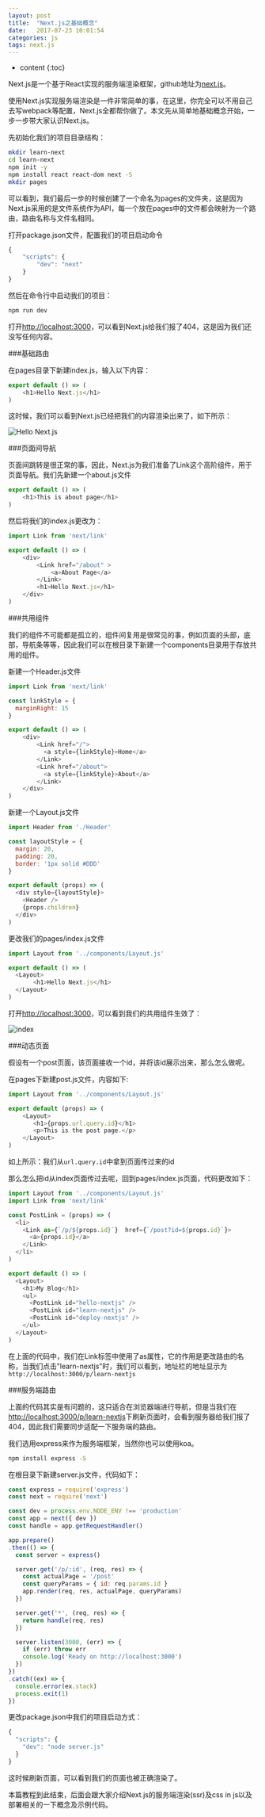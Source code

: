 ```yaml
---
layout: post
title:  "Next.js之基础概念"
date:   2017-07-23 10:01:54
categories: js
tags: next.js
---
```


* content
{:toc}

Next.js是一个基于React实现的服务端渲染框架，github地址为[next.js](https://github.com/zeit/next.js#fetching-data-and-component-lifecycle)。

使用Next.js实现服务端渲染是一件非常简单的事，在这里，你完全可以不用自己去写webpack等配置，Next.js全都帮你做了。本文先从简单地基础概念开始，一步一步带大家认识Next.js。

先初始化我们的项目目录结构：

```bash
mkdir learn-next
cd learn-next
npm init -y
npm install react react-dom next -S
mkdir pages
```

可以看到，我们最后一步的时候创建了一个命名为pages的文件夹，这是因为Next.js采用的是文件系统作为API，每一个放在pages中的文件都会映射为一个路由，路由名称与文件名相同。

打开package.json文件，配置我们的项目启动命令

```javascript
{
    "scripts": {
        "dev": "next"
    }
}
```

然后在命令行中启动我们的项目：

```bash
npm run dev
```

打开[http://localhost:3000](http://localhost:3000)，可以看到Next.js给我们报了404，这是因为我们还没写任何内容。

###基础路由

在pages目录下新建index.js，输入以下内容：

```javascript
export default () => (
    <h1>Hello Next.js</h1>
)
```

这时候，我们可以看到Next.js已经把我们的内容渲染出来了，如下所示：

![Hello Next.js](/img/next-js/basic@2x.png)

###页面间导航

页面间跳转是很正常的事，因此，Next.js为我们准备了Link这个高阶组件，用于页面导航。我们先新建一个about.js文件

```javascript
export default () => (
    <h1>This is about page</h1>
)
```

然后将我们的index.js更改为：

```javascript
import Link from 'next/link'

export default () => (
    <div>
        <Link href="/about" >
            <a>About Page</a>
        </Link>
        <h1>Hello Next.js</h1>
    </div>
)
```

###共用组件

我们的组件不可能都是孤立的，组件间复用是很常见的事，例如页面的头部，底部，导航条等等，因此我们可以在根目录下新建一个components目录用于存放共用的组件。

新建一个Header.js文件

```javascript
import Link from 'next/link'

const linkStyle = {
  marginRight: 15
}

export default () => (
    <div>
        <Link href="/">
          <a style={linkStyle}>Home</a>
        </Link>
        <Link href="/about">
          <a style={linkStyle}>About</a>
        </Link>
    </div>
)

```

新建一个Layout.js文件

```javascript
import Header from './Header'

const layoutStyle = {
  margin: 20,
  padding: 20,
  border: '1px solid #DDD'
}

export default (props) => (
  <div style={layoutStyle}>
    <Header />
    {props.children}
  </div>
)
```

更改我们的pages/index.js文件

```javascript
import Layout from '../components/Layout.js'

export default () => (
  <Layout>
       <h1>Hello Next.js</h1>
  </Layout>
)
```

打开[http://localhost:3000](http://localhost:3000)，可以看到我们的共用组件生效了：

![index](/img/next-js/common-components@2x.png)

###动态页面

假设有一个post页面，该页面接收一个id，并将该id展示出来，那么怎么做呢。

在pages下新建post.js文件，内容如下:

```javascript
import Layout from '../components/Layout.js'

export default (props) => (
    <Layout>
       <h1>{props.url.query.id}</h1>
       <p>This is the post page.</p>
    </Layout>
)
```

如上所示：我们从```url.query.id```中拿到页面传过来的id

那么怎么把id从index页面传过去呢，回到pages/index.js页面，代码更改如下：

```javascript
import Layout from '../components/Layout.js'
import Link from 'next/link'

const PostLink = (props) => (
  <li>
    <Link as={`/p/${props.id}`}  href={`/post?id=${props.id}`}>
      <a>{props.id}</a>
    </Link>
  </li>
)

export default () => (
  <Layout>
    <h1>My Blog</h1>
    <ul>
      <PostLink id="hello-nextjs" />
      <PostLink id="learn-nextjs" />
      <PostLink id="deploy-nextjs" />
    </ul>
  </Layout>
)
```

在上面的代码中，我们在Link标签中使用了as属性，它的作用是更改路由的名称，当我们点击"learn-nextjs"时，我们可以看到，地址栏的地址显示为```http://localhost:3000/p/learn-nextjs```

###服务端路由

上面的代码其实是有问题的，这只适合在浏览器端进行导航，但是当我们在[http://localhost:3000/p/learn-nextjs](http://localhost:3000/p/learn-nextjs)下刷新页面时，会看到服务器给我们报了404，因此我们需要同步适配一下服务端的路由。

我们选用express来作为服务端框架，当然你也可以使用koa。

```bash
npm install express -S
```

在根目录下新建server.js文件，代码如下：
```javascript
const express = require('express')
const next = require('next')

const dev = process.env.NODE_ENV !== 'production'
const app = next({ dev })
const handle = app.getRequestHandler()

app.prepare()
.then(() => {
  const server = express()

  server.get('/p/:id', (req, res) => {
    const actualPage = '/post'
    const queryParams = { id: req.params.id } 
    app.render(req, res, actualPage, queryParams)
  })

  server.get('*', (req, res) => {
    return handle(req, res)
  })

  server.listen(3000, (err) => {
    if (err) throw err
    console.log('Ready on http://localhost:3000')
  })
})
.catch((ex) => {
  console.error(ex.stack)
  process.exit(1)
})
```

更改package.json中我们的项目启动方式：
```javascript
{
  "scripts": {
    "dev": "node server.js"
  }
}
```

这时候刷新页面，可以看到我们的页面也被正确渲染了。

本篇教程到此结束，后面会跟大家介绍Next.js的服务端渲染(ssr)及css in js以及部署相关的一下概念及示例代码。